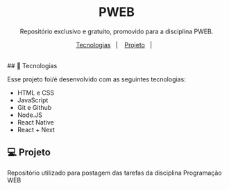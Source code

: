 <h1 align="center"> PWEB </h1>

<p align="center">
Repositório exclusivo e gratuito, promovido para a disciplina PWEB.
</p>

<p align="center">
  <a href="#-tecnologias">Tecnologias</a>&nbsp;&nbsp;&nbsp;|&nbsp;&nbsp;&nbsp;
  <a href="#-projeto">Projeto</a>&nbsp;&nbsp;&nbsp;|&nbsp;&nbsp;&nbsp;
</p>

<br>
## 🚀 Tecnologias

Esse projeto foi/é desenvolvido com as seguintes tecnologias:

- HTML e CSS
- JavaScript
- Git e Github
- Node.JS
- React Native
- React + Next 

## 💻 Projeto

Repositório utilizado para postagem das tarefas da disciplina Programação WEB
